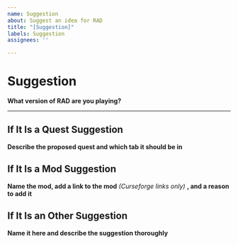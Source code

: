 ```yaml
---
name: Suggestion
about: Suggest an idea for RAD
title: "[Suggestion]"
labels: Suggestion
assignees: ''

---
```


# Suggestion

**What version of RAD are you playing?**

___

## If It Is a Quest Suggestion
**Describe the proposed quest and which tab it should be in**

## If It Is a Mod Suggestion
**Name the mod, add a link to the mod** *(Curseforge links only)* **, and a reason to add it**

## If It Is an Other Suggestion
**Name it here and describe the suggestion thoroughly**
